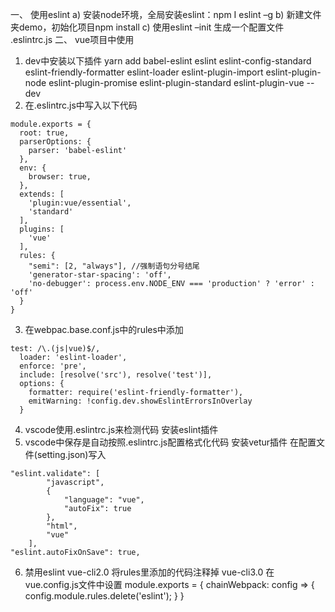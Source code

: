一、	使用eslint
a)	安装node环境，全局安装eslint：npm I eslint –g
b)	新建文件夹demo，初始化项目npm install
c)	使用eslint –init 生成一个配置文件 .eslintrc.js
二、	vue项目中使用
1.	dev中安装以下插件
 yarn add babel-eslint eslint eslint-config-standard eslint-friendly-formatter eslint-loader eslint-plugin-import eslint-plugin-node eslint-plugin-promise eslint-plugin-standard eslint-plugin-vue --dev
2.	在.eslintrc.js中写入以下代码

``` 
module.exports = {
  root: true, 
  parserOptions: {
    parser: 'babel-eslint'
  }, 
  env: {
    browser: true,
  }, 
  extends: [
    'plugin:vue/essential', 
    'standard'
  ], 
  plugins: [
    'vue'
  ], 
  rules: {
    "semi": [2, "always"], //强制语句分号结尾
    'generator-star-spacing': 'off',
    'no-debugger': process.env.NODE_ENV === 'production' ? 'error' : 'off'
  }
}
```

3.	在webpac.base.conf.js中的rules中添加

``` 
test: /\.(js|vue)$/, 
  loader: 'eslint-loader', 
  enforce: 'pre', 
  include: [resolve('src'), resolve('test')], 
  options: {
    formatter: require('eslint-friendly-formatter'),
    emitWarning: !config.dev.showEslintErrorsInOverlay
  }
```
4.	vscode使用.eslintrc.js来检测代码
安装eslint插件
5.	vscode中保存是自动按照.eslintrc.js配置格式化代码
安装vetur插件
在配置文件(setting.json)写入
```
"eslint.validate": [
        "javascript",
        {
            "language": "vue",
            "autoFix": true
        },
        "html",
        "vue"
    ],
"eslint.autoFixOnSave": true, 
```
6.	禁用eslint
vue-cli2.0 将rules里添加的代码注释掉
vue-cli3.0 在vue.config.js文件中设置
module.exports = {
    chainWebpack: config => {
        config.module.rules.delete('eslint');
    }
}

